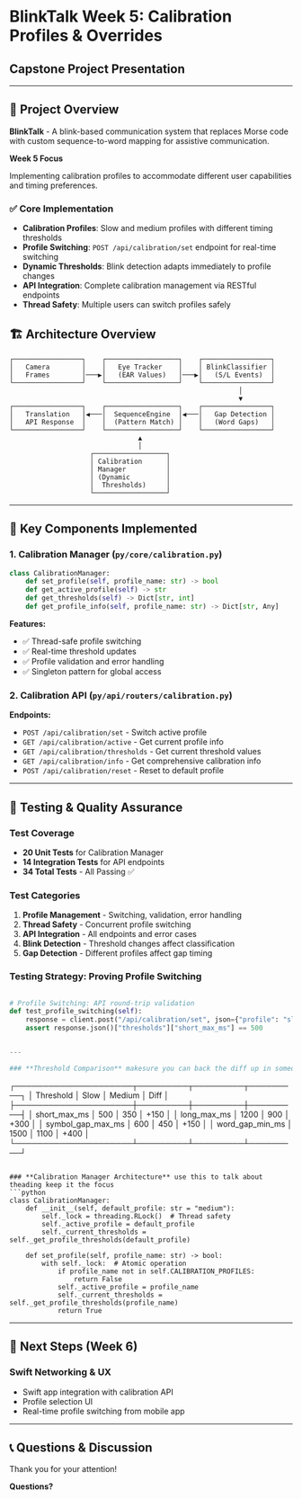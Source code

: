 # BlinkTalk Week 5: Calibration Profiles & Overrides
## Capstone Project Presentation

---

## 🎯 **Project Overview**

**BlinkTalk** - A blink-based communication system that replaces Morse code with custom sequence-to-word mapping for assistive communication.

**Week 5 Focus**

 Implementing calibration profiles to accommodate different user capabilities and timing preferences.

### ✅ **Core Implementation**
- **Calibration Profiles**: Slow and medium profiles with different timing thresholds
- **Profile Switching**: `POST /api/calibration/set` endpoint for real-time switching
- **Dynamic Thresholds**: Blink detection adapts immediately to profile changes
- **API Integration**: Complete calibration management via RESTful endpoints
- **Thread Safety**: Multiple users can switch profiles safely


## 🏗️ **Architecture Overview**

```
┌─────────────────┐    ┌──────────────────┐    ┌─────────────────┐
│   Camera        │    │   Eye Tracker    │    │ BlinkClassifier │
│   Frames        │───▶│   (EAR Values)   │───▶│   (S/L Events)  │
└─────────────────┘    └──────────────────┘    └─────────────────┘
                                                         │
                                                         ▼
┌─────────────────┐    ┌──────────────────┐    ┌─────────────────┐
│   Translation   │◀───│  SequenceEngine  │◀───│   Gap Detection │
│   API Response  │    │  (Pattern Match) │    │   (Word Gaps)   │
└─────────────────┘    └──────────────────┘    └─────────────────┘
                                ▲
                                │
                    ┌──────────────────┐
                    │ Calibration      │
                    │ Manager          │
                    │ (Dynamic         │
                    │  Thresholds)     │
                    └──────────────────┘
```

---

## 🔧 **Key Components Implemented**

### 1. **Calibration Manager** (`py/core/calibration.py`)

```python
class CalibrationManager:
    def set_profile(self, profile_name: str) -> bool
    def get_active_profile(self) -> str
    def get_thresholds(self) -> Dict[str, int]
    def get_profile_info(self, profile_name: str) -> Dict[str, Any]
```

**Features:**
- ✅ Thread-safe profile switching
- ✅ Real-time threshold updates
- ✅ Profile validation and error handling
- ✅ Singleton pattern for global access

### 2. **Calibration API** (`py/api/routers/calibration.py`)

**Endpoints:**
- `POST /api/calibration/set` - Switch active profile
- `GET /api/calibration/active` - Get current profile info
- `GET /api/calibration/thresholds` - Get current threshold values
- `GET /api/calibration/info` - Get comprehensive calibration info
- `POST /api/calibration/reset` - Reset to default profile

---

## 🧪 **Testing & Quality Assurance**

### **Test Coverage**
- **20 Unit Tests** for Calibration Manager
- **14 Integration Tests** for API endpoints
- **34 Total Tests** - All Passing ✅

### **Test Categories**
1. **Profile Management** - Switching, validation, error handling
2. **Thread Safety** - Concurrent profile switching
3. **API Integration** - All endpoints and error cases
4. **Blink Detection** - Threshold changes affect classification
5. **Gap Detection** - Different profiles affect gap timing

### **Testing Strategy: Proving Profile Switching**

```python

# Profile Switching: API round-trip validation
def test_profile_switching(self):
    response = client.post("/api/calibration/set", json={"profile": "slow"})
    assert response.json()["thresholds"]["short_max_ms"] == 500


---

### **Threshold Comparison** makesure you can back the diff up in someone
```
┌─────────────────────┬─────────┬─────────┬─────────┐
│ Threshold           │ Slow    │ Medium  │ Diff    │
├─────────────────────┼─────────┼─────────┼─────────┤
│ short_max_ms        │     500 │     350 │    +150 │
│ long_max_ms         │    1200 │     900 │    +300 │
│ symbol_gap_max_ms   │     600 │     450 │    +150 │
│ word_gap_min_ms     │    1500 │    1100 │    +400 │
└─────────────────────┴─────────┴─────────┴─────────┘
```

### **Calibration Manager Architecture** use this to talk about theading keep it the focus
```python
class CalibrationManager:
    def __init__(self, default_profile: str = "medium"):
        self._lock = threading.RLock()  # Thread safety
        self._active_profile = default_profile
        self._current_thresholds = self._get_profile_thresholds(default_profile)
    
    def set_profile(self, profile_name: str) -> bool:
        with self._lock:  # Atomic operation
            if profile_name not in self.CALIBRATION_PROFILES:
                return False
            self._active_profile = profile_name
            self._current_thresholds = self._get_profile_thresholds(profile_name)
            return True
```

---

## 🔮 **Next Steps (Week 6)**

### **Swift Networking & UX**
- Swift app integration with calibration API
- Profile selection UI
- Real-time profile switching from mobile app

---

## 📞 **Questions & Discussion**

Thank you for your attention!

**Questions?**
